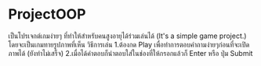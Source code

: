 # ProjectOOP
เป็นโปรเจกต์เกมง่ายๆ ที่ทำให้สำหรับคนสูงอายุได้ร่วมเล่นได้ (It's a simple game project.)
โดยจะเป็นเกมทายรูปภาพที่เห็น
วิธีการเล่น
1.ต้องกด Play เพื่อทำการตอบคำถามง่ายๆก่อนที่จะเปิดภาพได้ (ยังทำไม่เสร็จ)
2.เมื่อได้คำตอบก็นำตอบใส่ในช่องที่ให้กรอกแล้วก็ Enter หรือ ปุ่ม Submit
